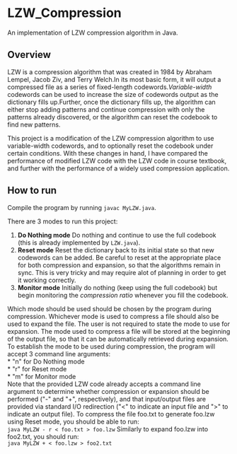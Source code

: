 # LZW_Compression
An implementation of LZW compression algorithm in Java.

## Overview 

LZW is a compression algorithm that was created in 1984 by Abraham Lempel, Jacob Ziv, and Terry Welch.In its most basic form, it will output a compressed file as a series of fixed-length codewords.*Variable-width* codewords can be used to increase the size of codewords output as the dictionary fills up.Further, once the dictionary fills up, the algorithm can either stop adding patterns and continue compression with only the patterns already discovered, or the algorithm can reset the codebook to find new patterns.

This project is a modification of the LZW compression algorithm to use variable-width codewords, and to optionally reset the codebook under certain conditions. 
With these changes in hand, I have compared the performance of modified LZW code with the LZW code in course textbook, and further with the performance of a widely used compression application.

## How to run
Compile the program by running `javac MyLZW.java`.  

There are 3 modes to run this project:  

1. **Do Nothing mode** Do nothing and continue to use the full codebook (this is already implemented by `LZW.java`).  
2. **Reset mode** Reset the dictionary back to its initial state so that new codewords can be added. Be careful to reset at the appropriate place for both compression and expansion, so that the algorithms remain in sync. This is very tricky and may require alot of planning in order to get it working correctly. 
3. **Monitor mode** Initially do nothing (keep using the full codebook) but begin monitoring the *compression ratio* whenever you fill the codebook.   

Which mode should be used should be chosen by the program during compression. Whichever mode is used to compress a file should also be used to expand the file. The user is not required to state the mode to use for expansion. The mode used to compress a file will be stored at the beginning of the output file, so that it can be automatically retrieved during expansion. To establish the mode to be used during compression, the program will accept 3 command line arguments:  
		* "n" for Do Nothing mode  
		* "r" for Reset mode  
		* "m" for Monitor mode  
Note that the provided LZW code already accepts a command line argument to determine whether compression or expansion should be performed ("-" and "+", respectively), and that input/output files are provided via standard I/O redirection ("&lt;" to indicate an input file and "&gt;" to indicate an output file). 
To compress the file foo.txt to generate foo.lzw using Reset mode, you should be able to run:  
		```
		java MyLZW - r < foo.txt > foo.lzw
		```
		Similarly to expand foo.lzw into foo2.txt, you should run:  
		```
		java MyLZW + < foo.lzw > foo2.txt
		```


